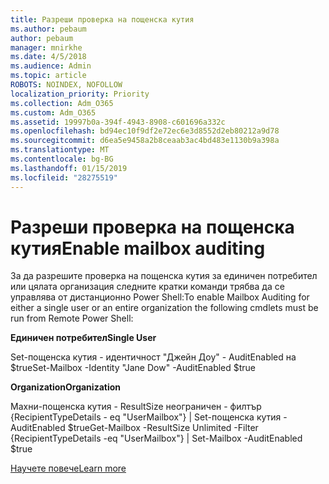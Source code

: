 ```yaml
---
title: Разреши проверка на пощенска кутия
ms.author: pebaum
author: pebaum
manager: mnirkhe
ms.date: 4/5/2018
ms.audience: Admin
ms.topic: article
ROBOTS: NOINDEX, NOFOLLOW
localization_priority: Priority
ms.collection: Adm_O365
ms.custom: Adm_O365
ms.assetid: 19997b0a-394f-4943-8908-c601696a332c
ms.openlocfilehash: bd94ec10f9df2e72ec6e3d8552d2eb80212a9d78
ms.sourcegitcommit: d6ea5e9458a2b8ceaab3ac4bd483e1130b9a398a
ms.translationtype: MT
ms.contentlocale: bg-BG
ms.lasthandoff: 01/15/2019
ms.locfileid: "28275519"
---
```

# <a name="enable-mailbox-auditing"></a><span data-ttu-id="9c0fc-102">Разреши проверка на пощенска кутия</span><span class="sxs-lookup"><span data-stu-id="9c0fc-102">Enable mailbox auditing</span></span>

<span data-ttu-id="9c0fc-103">За да разрешите проверка на пощенска кутия за единичен потребител или цялата организация следните кратки команди трябва да се управлява от дистанционно Power Shell:</span><span class="sxs-lookup"><span data-stu-id="9c0fc-103">To enable Mailbox Auditing for either a single user or an entire organization the following cmdlets must be run from Remote Power Shell:</span></span>
  
 <span data-ttu-id="9c0fc-104">**Единичен потребител**</span><span class="sxs-lookup"><span data-stu-id="9c0fc-104">**Single User**</span></span>
  
<span data-ttu-id="9c0fc-105">Set-пощенска кутия - идентичност "Джейн Доу" - AuditEnabled на $true</span><span class="sxs-lookup"><span data-stu-id="9c0fc-105">Set-Mailbox -Identity "Jane Dow" -AuditEnabled $true</span></span>
  
 <span data-ttu-id="9c0fc-106">**Organization**</span><span class="sxs-lookup"><span data-stu-id="9c0fc-106">**Organization**</span></span>
  
<span data-ttu-id="9c0fc-107">Махни-пощенска кутия - ResultSize неограничен - филтър {RecipientTypeDetails - eq "UserMailbox"} | Set-пощенска кутия - AuditEnabled $true</span><span class="sxs-lookup"><span data-stu-id="9c0fc-107">Get-Mailbox -ResultSize Unlimited -Filter {RecipientTypeDetails -eq "UserMailbox"} | Set-Mailbox -AuditEnabled $true</span></span>
  
[<span data-ttu-id="9c0fc-108">Научете повече</span><span class="sxs-lookup"><span data-stu-id="9c0fc-108">Learn more</span></span>](https://support.office.com/article/aaca8987-5b62-458b-9882-c28476a66918)
  

